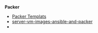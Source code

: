 
**Packer**

* [Packer Templats](https://github.com/travis-ci/packer-templates)
* [server-vm-images-ansible-and-packer](https://www.jeffgeerling.com/blog/server-vm-images-ansible-and-packer)
* []()
